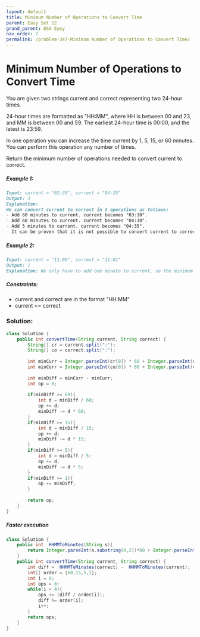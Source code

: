 ```yaml
---
layout: default
title: Minimum Number of Operations to Convert Time
parent: Easy Set 12
grand_parent: DSA Easy
nav_order: 7
permalink: /problem-347-Minimum Number of Operations to Convert Time/
---
```

# Minimum Number of Operations to Convert Time
You are given two strings current and correct representing two 24-hour times.

24-hour times are formatted as "HH:MM", where HH is between 00 and 23, and MM is between 00 and 59. The earliest 24-hour time is 00:00, and the latest is 23:59.

In one operation you can increase the time current by 1, 5, 15, or 60 minutes. You can perform this operation any number of times.

Return the minimum number of operations needed to convert current to correct.

##### Example 1:
```markdown
Input: current = "02:30", correct = "04:35"
Output: 3
Explanation:
We can convert current to correct in 3 operations as follows:
- Add 60 minutes to current. current becomes "03:30".
- Add 60 minutes to current. current becomes "04:30".
- Add 5 minutes to current. current becomes "04:35".
  It can be proven that it is not possible to convert current to correct in fewer than 3 operations.
```
##### Example 2:
```markdown
Input: current = "11:00", correct = "11:01"
Output: 1
Explanation: We only have to add one minute to current, so the minimum number of operations needed is 1.
```
##### Constraints:
* current and correct are in the format "HH:MM"
* current <= correct

### Solution:
```java
class Solution {
    public int convertTime(String current, String correct) {
        String[] cr = current.split(":");
        String[] co = correct.split(":");
        
        int minCurr = Integer.parseInt(cr[0]) * 60 + Integer.parseInt(cr[1]);
        int minCorr = Integer.parseInt(co[0]) * 60 + Integer.parseInt(co[1]);
        
        int minDiff = minCorr - minCurr;
        int op = 0;
        
        if(minDiff >= 60){
            int d = minDiff / 60;
            op += d;
            minDiff -= d * 60;
        }
        if(minDiff >= 15){
            int d = minDiff / 15;
            op += d;
            minDiff -= d * 15;
        }
        if(minDiff >= 5){
            int d = minDiff / 5;
            op += d;
            minDiff -= d * 5;
        }
        if(minDiff >= 1){
            op += minDiff;
        } 
        
        return op;
    }
}
```
##### Faster execution
```java
class Solution {
    public int  HHMMToMinutes(String s){
        return Integer.parseInt(s.substring(0,2))*60 + Integer.parseInt(s.substring(3,5)) ;
    }
    public int convertTime(String current, String correct) {
        int diff =  HHMMToMinutes(correct) -  HHMMToMinutes(current);
        int[] order = {60,15,5,1};
        int i = 0;
        int ops = 0;
        while(i < 4){
            ops += (diff / order[i]);
            diff %= order[i];
            i++;
        }
        return ops;
    }
}
```